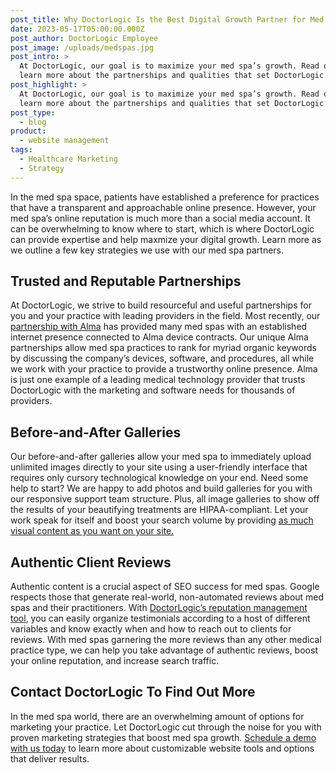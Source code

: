 ```yaml
---
post_title: Why DoctorLogic Is the Best Digital Growth Partner for Med Spas
date: 2023-05-17T05:00:00.000Z
post_author: DoctorLogic Employee
post_image: /uploads/medspas.jpg
post_intro: >
  At DoctorLogic, our goal is to maximize your med spa’s growth. Read on to
  learn more about the partnerships and qualities that set DoctorLogic apart.
post_highlight: >
  At DoctorLogic, our goal is to maximize your med spa’s growth. Read on to
  learn more about the partnerships and qualities that set DoctorLogic apart.
post_type:
  - blog
product:
  - website management
tags:
  - Healthcare Marketing
  - Strategy
---
```


In the med spa space, patients have established a preference for practices that have a transparent and approachable online presence. However, your med spa’s online reputation is much more than a social media account. It can be overwhelming to know where to start, which is where DoctorLogic can provide expertise and help maxmize your digital growth. Learn more as we outline a few key strategies we use with our med spa partners.

## Trusted and Reputable Partnerships

At DoctorLogic, we strive to build resourceful and useful partnerships for you and your practice with leading providers in the field. Most recently, our [partnership with Alma](https://almainc.com/?utm_source=Geo\&utm_medium=pop-up\&utm_campaign=geo_de_US) has provided many med spas with an established internet presence connected to Alma device contracts. Our unique Alma partnerships allow med spa practices to rank for myriad organic keywords by discussing the company’s devices, software, and procedures, all while we work with your practice to provide a trustworthy online presence. Alma is just one example of a leading medical technology provider that trusts DoctorLogic with the marketing and software needs for thousands of providers. 

## Before-and-After Galleries

Our before-and-after galleries allow your med spa to immediately upload unlimited images directly to your site using a user-friendly interface that requires only cursory technological knowledge on your end. Need some help to start? We are happy to add photos and build galleries for you with our responsive support team structure. Plus, all image galleries to show off the results of your beautifying treatments are HIPAA-compliant. Let your work speak for itself and boost your search volume by providing [as much visual content as you want on your site.](https://doctorlogic.com/medical-website-management)

## Authentic Client Reviews 

Authentic content is a crucial aspect of SEO success for med spas. Google respects those that generate real-world, non-automated reviews about med spas and their practitioners. With [DoctorLogic’s reputation management tool](https://doctorlogic.com/online-reputation-management-doctors), you can easily organize testimonials according to a host of different variables and know exactly when and how to reach out to clients for reviews. With med spas garnering the more reviews than any other medical practice type, we can help you take advantage of authentic reviews, boost your online reputation, and increase search traffic.

## Contact DoctorLogic To Find Out More

In the med spa world, there are an overwhelming amount of options for marketing your practice. Let DoctorLogic cut through the noise for you with proven marketing strategies that boost med spa growth. [Schedule a demo with us today](https://growth.doctorlogic.com/get-a-demo) to learn more about customizable website tools and options that deliver results.
